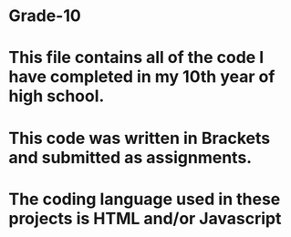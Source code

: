 # Grade-10
# This file contains all of the code I have completed in my 10th year of high school.  
# This code was written in Brackets and submitted as assignments.
# The coding language used in these projects is HTML and/or Javascript
